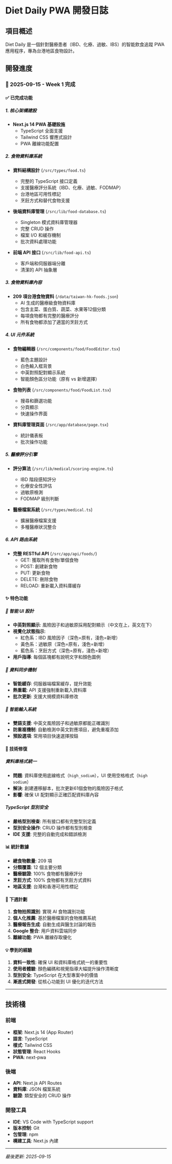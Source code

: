 # Diet Daily PWA 開發日誌

## 項目概述
Diet Daily 是一個針對醫療患者（IBD、化療、過敏、IBS）的智能飲食追蹤 PWA 應用程序，專為台港地區食物設計。

## 開發進度

### 📅 2025-09-15 - Week 1 完成

#### ✅ 已完成功能

##### 1. 核心架構建設
- **Next.js 14 PWA 基礎設施**
  - TypeScript 全面支援
  - Tailwind CSS 響應式設計
  - PWA 離線功能配置

##### 2. 食物資料庫系統
- **資料結構設計** (`/src/types/food.ts`)
  - 完整的 TypeScript 接口定義
  - 支援醫療評分系統（IBD、化療、過敏、FODMAP）
  - 台港地區可用性標記
  - 烹飪方式和替代食物支援

- **後端資料庫管理** (`/src/lib/food-database.ts`)
  - Singleton 模式資料庫管理器
  - 完整 CRUD 操作
  - 檔案 I/O 和緩存機制
  - 批次資料處理功能

- **前端 API 接口** (`/src/lib/food-api.ts`)
  - 客戶端和伺服器端分離
  - 清潔的 API 抽象層

##### 3. 食物資料庫內容
- **209 項台港食物資料** (`/data/taiwan-hk-foods.json`)
  - AI 生成的醫療級食物資料庫
  - 包含主菜、蛋白質、蔬菜、水果等12個分類
  - 每項食物都有完整的醫療評分
  - 所有食物都添加了適當的烹飪方式

##### 4. UI 元件系統
- **食物編輯器** (`/src/components/food/FoodEditor.tsx`)
  - 藍色主題設計
  - 白色輸入框背景
  - 中英對照配對顯示系統
  - 智能顏色區分功能（原有 vs 新增選擇）

- **食物列表** (`/src/components/food/FoodList.tsx`)
  - 搜尋和篩選功能
  - 分頁顯示
  - 快速操作界面

- **資料庫管理頁面** (`/src/app/database/page.tsx`)
  - 統計儀表板
  - 批次操作功能

##### 5. 醫療評分引擎
- **評分算法** (`/src/lib/medical/scoring-engine.ts`)
  - IBD 階段感知評分
  - 化療安全性評估
  - 過敏原檢測
  - FODMAP 級別判斷

- **醫療檔案系統** (`/src/types/medical.ts`)
  - 擴展醫療檔案支援
  - 多種醫療狀況整合

##### 6. API 路由系統
- **完整 RESTful API** (`/src/app/api/foods/`)
  - GET: 獲取所有食物/單個食物
  - POST: 創建新食物
  - PUT: 更新食物
  - DELETE: 刪除食物
  - RELOAD: 重新載入資料庫緩存

#### ✨ 特色功能

##### 🎨 智能 UI 設計
- **中英對照顯示**: 風險因子和過敏原採用配對顯示（中文在上，英文在下）
- **視覺化狀態指示**:
  - 紅色系：IBD 風險因子（深色=原有，淺色=新增）
  - 黃色系：過敏原（深色=原有，淺色=新增）
  - 藍色系：烹飪方式（深色=原有，淺色=新增）
- **用戶指導**: 每個區塊都有說明文字和顏色圖例

##### 🔄 資料同步機制
- **智能緩存**: 伺服器端檔案緩存，提升效能
- **熱重載**: API 支援強制重新載入資料庫
- **批次更新**: 支援大規模資料庫修改

##### 🧠 智能輸入系統
- **雙語支援**: 中英文風險因子和過敏原都能正確識別
- **防重複機制**: 自動檢測中英文對應項目，避免重複添加
- **預設選項**: 常用項目快速選擇按鈕

#### 🔧 技術修復

##### 資料庫格式統一
- **問題**: 資料庫使用底線格式（`high_sodium`），UI 使用空格格式（`high sodium`）
- **解決**: 創建遷移腳本，批次更新61個食物的風險因子格式
- **影響**: 確保 UI 配對顯示正確匹配資料庫內容

##### TypeScript 型別安全
- **嚴格型別檢查**: 所有接口都有完整型別定義
- **型別安全操作**: CRUD 操作都有型別檢查
- **IDE 支援**: 完整的自動完成和錯誤檢測

#### 📊 統計數據
- **總食物數量**: 209 項
- **分類覆蓋**: 12 個主要分類
- **醫療驗證**: 100% 食物都有醫療評分
- **烹飪方式**: 100% 食物都有烹飪方式資料
- **地區支援**: 台灣和香港可用性標記

#### 🚀 下週計劃
1. **食物拍照識別**: 實現 AI 食物識別功能
2. **個人化推薦**: 基於醫療檔案的食物推薦系統
3. **醫療報告生成**: 自動生成與醫生討論的報告
4. **Google 整合**: 用戶資料雲端同步
5. **離線功能**: PWA 離線存取優化

#### 💡 學到的經驗
1. **資料一致性**: 確保 UI 和資料庫格式統一的重要性
2. **使用者體驗**: 顏色編碼和視覺指導大幅提升操作清晰度
3. **型別安全**: TypeScript 在大型專案中的價值
4. **漸進式開發**: 從核心功能到 UI 優化的迭代方法

---

## 技術棧

### 前端
- **框架**: Next.js 14 (App Router)
- **語言**: TypeScript
- **樣式**: Tailwind CSS
- **狀態管理**: React Hooks
- **PWA**: next-pwa

### 後端
- **API**: Next.js API Routes
- **資料庫**: JSON 檔案系統
- **驗證**: 類型安全的 CRUD 操作

### 開發工具
- **IDE**: VS Code with TypeScript support
- **版本控制**: Git
- **包管理**: npm
- **構建工具**: Next.js 內建

---

*最後更新: 2025-09-15*